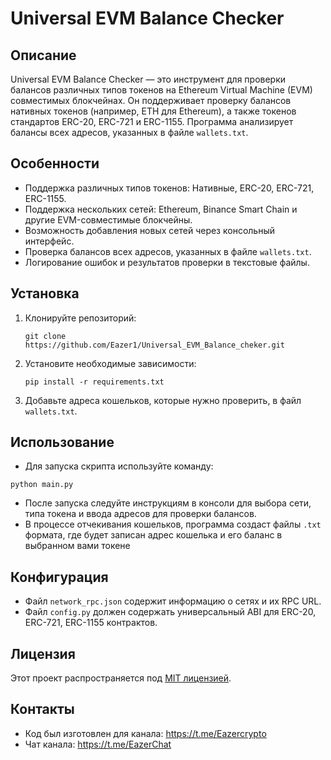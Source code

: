 # Universal EVM Balance Checker

## Описание
Universal EVM Balance Checker — это инструмент для проверки балансов различных типов токенов на Ethereum Virtual Machine (EVM) совместимых блокчейнах. Он поддерживает проверку балансов нативных токенов (например, ETH для Ethereum), а также токенов стандартов ERC-20, ERC-721 и ERC-1155. Программа анализирует балансы всех адресов, указанных в файле `wallets.txt`.

## Особенности
- Поддержка различных типов токенов: Нативные, ERC-20, ERC-721, ERC-1155.
- Поддержка нескольких сетей: Ethereum, Binance Smart Chain и другие EVM-совместимые блокчейны.
- Возможность добавления новых сетей через консольный интерфейс.
- Проверка балансов всех адресов, указанных в файле `wallets.txt`.
- Логирование ошибок и результатов проверки в текстовые файлы.

## Установка
1. Клонируйте репозиторий:
   ```
   git clone https://github.com/Eazer1/Universal_EVM_Balance_cheker.git
   ```
2. Установите необходимые зависимости:
   ```
   pip install -r requirements.txt
   ```
3. Добавьте адреса кошельков, которые нужно проверить, в файл `wallets.txt`.

## Использование
- Для запуска скрипта используйте команду:
```
python main.py
```
- После запуска следуйте инструкциям в консоли для выбора сети, типа токена и ввода адресов для проверки балансов.
- В процессе отчекивания кошельков, программа создаст файлы `.txt` формата, где будет записан адрес кошелька и его баланс в выбранном вами токене

## Конфигурация
- Файл `network_rpc.json` содержит информацию о сетях и их RPC URL.
- Файл `config.py` должен содержать универсальный ABI для ERC-20, ERC-721, ERC-1155 контрактов.

## Лицензия
Этот проект распространяется под [MIT лицензией](LICENSE).

## Контакты
- Код был изготовлен для канала: https://t.me/Eazercrypto
- Чат канала: https://t.me/EazerChat
